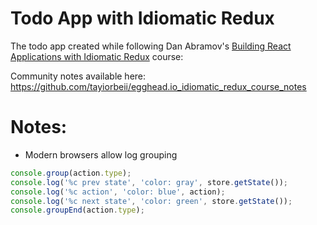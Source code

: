 # Todo App with Idiomatic Redux

The todo app created while following Dan Abramov's [Building React Applications with Idiomatic Redux](https://egghead.io/courses/building-react-applications-with-idiomatic-redux) course:

Community notes available here: https://github.com/tayiorbeii/egghead.io_idiomatic_redux_course_notes


# Notes:

- Modern browsers allow log grouping

```javascript
console.group(action.type);
console.log('%c prev state', 'color: gray', store.getState());
console.log('%c action', 'color: blue', action);
console.log('%c next state', 'color: green', store.getState());
console.groupEnd(action.type);
```
